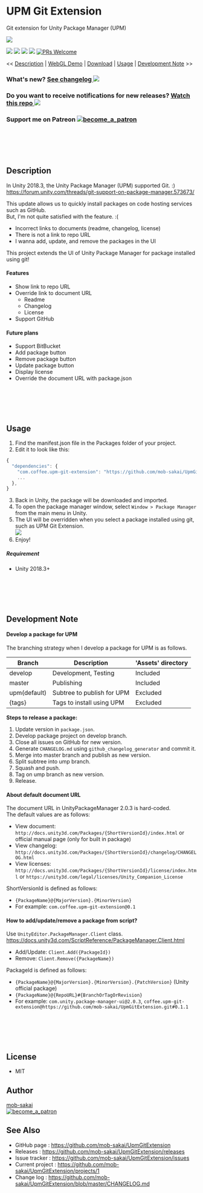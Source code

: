 UPM Git Extension
===

Git extension for Unity Package Manager (UPM)

![](https://user-images.githubusercontent.com/12690315/50732386-8dfa6800-11bd-11e9-81ba-0aff931212a1.png)

[![](https://img.shields.io/github/release/mob-sakai/UpmGitExtension.svg?label=latest%20version)](https://github.com/mob-sakai/UpmGitExtension/releases)
[![](https://img.shields.io/github/release-date/mob-sakai/UpmGitExtension.svg)](https://github.com/mob-sakai/UpmGitExtension/releases)
![](https://img.shields.io/badge/unity-2017%2B-green.svg)
[![](https://img.shields.io/github/license/mob-sakai/UpmGitExtension.svg)](https://github.com/mob-sakai/UpmGitExtension/blob/master/LICENSE.txt)
[![PRs Welcome](https://img.shields.io/badge/PRs-welcome-orange.svg)](http://makeapullrequest.com)

<< [Description](#Description) | [WebGL Demo](#demo) | [Download](https://github.com/mob-sakai/UpmGitExtension/releases) | [Usage](#usage) | [Development Note](#development-note) >>

### What's new? [See changelog ![](https://img.shields.io/github/release-date/mob-sakai/UpmGitExtension.svg?label=last%20updated)](https://github.com/mob-sakai/UpmGitExtension/blob/develop/CHANGELOG.md)
### Do you want to receive notifications for new releases? [Watch this repo ![](https://img.shields.io/github/watchers/mob-sakai/UpmGitExtension.svg?style=social&label=Watch)](https://github.com/mob-sakai/UpmGitExtension/subscription)
### Support me on Patreon [![become_a_patron](https://user-images.githubusercontent.com/12690315/50731629-3b18b480-11ad-11e9-8fad-4b13f27969c1.png)](https://www.patreon.com/join/2343451?)



<br><br><br><br>
## Description

In Unity 2018.3, the Unity Package Manager (UPM) supported Git. :)  
https://forum.unity.com/threads/git-support-on-package-manager.573673/

This update allows us to quickly install packages on code hosting services such as GitHub.  
But, I'm not quite satisfied with the feature. :(
* Incorrect links to documents (readme, changelog, license)
* There is not a link to repo URL
* I wanna add, update, and remove the packages in the UI

This project extends the UI of Unity Package Manager for package installed using git!


#### Features

* Show link to repo URL
* Override link to document URL
  * Readme
  * Changelog
  * License
* Support GitHub


#### Future plans

* Support BitBucket
* Add package button
* Remove package button
* Update package button
* Display license
* Override the document URL with package.json



<br><br><br><br>
## Usage

1. Find the manifest.json file in the Packages folder of your project.
2. Edit it to look like this:
```js
{
  "dependencies": {
    "com.coffee.upm-git-extension": "https://github.com/mob-sakai/UpmGitExtension.git#0.1.1",
    ...
  },
}
```
3. Back in Unity, the package will be downloaded and imported.
4. To open the package manager window, select `Window > Package Manager` from the main menu in Unity.
5. The UI will be overridden when you select a package installed using git, such as UPM Git Extension.  
![](https://user-images.githubusercontent.com/12690315/50732475-850a9600-11bf-11e9-97fd-b2e5520e4f84.png)
6. Enjoy!


##### Requirement

* Unity 2018.3+



<br><br><br><br>
## Development Note

#### Develop a package for UPM

The branching strategy when I develop a package for UPM is as follows.

|Branch|Description|'Assets' directory|
|-|-|-|
|develop|Development, Testing|Included|
|master|Publishing|Included|
|upm(default)|Subtree to publish for UPM|Excluded|
|{tags}|Tags to install using UPM|Excluded|

**Steps to release a package:**
1. Update version in `package.json`.
2. Develop package project on develop branch.
3. Close all issues on GitHub for new version.
4. Generate `CHANGELOG.md` using `github_changelog_generator` and commit it.
5. Merge into master branch and publish as new version.
6. Split subtree into ump branch.
7. Squash and push.
8. Tag on ump branch as new version.
9. Release.


#### About default document URL

The document URL in UnityPackageManager 2.0.3 is hard-coded.  
The default values are as follows:
* View document: `http://docs.unity3d.com/Packages/{ShortVersionId}/index.html` or official manual page (only for built in package)
* View changelog: `http://docs.unity3d.com/Packages/{ShortVersionId}/changelog/CHANGELOG.html`
* View licenses: `http://docs.unity3d.com/Packages/{ShortVersionId}/license/index.html` or `https://unity3d.com/legal/licenses/Unity_Companion_License`

ShortVersionId is defined as follows:
* `{PackageName}@{MajorVersion}.{MinorVersion}`
* For example: `com.coffee.upm-git-extension@0.1`


#### How to add/update/remove a package from script?

Use `UnityEditor.PackageManager.Client` class.  
https://docs.unity3d.com/ScriptReference/PackageManager.Client.html
* Add/Update: `Client.Add({PackageId})`
* Remove: `Client.Remove({PackageName})`

PackageId is defined as follows:
* `{PackageName}@{MajorVersion}.{MinorVersion}.{PatchVersion}` (Unity official package)
* `{PackageName}@{RepoURL}#{BranchOrTagOrRevision}`
* For example: `com.unity.package-manager-ui@2.0.3`, `coffee.upm-git-extension@https://github.com/mob-sakai/UpmGitExtension.git#0.1.1`



<br><br><br><br>
## License

* MIT



## Author

[mob-sakai](https://github.com/mob-sakai)  
[![become_a_patron](https://user-images.githubusercontent.com/12690315/50731615-ce9db580-11ac-11e9-964f-e0423533dc69.png)](https://www.patreon.com/join/2343451?)



## See Also

* GitHub page : https://github.com/mob-sakai/UpmGitExtension
* Releases : https://github.com/mob-sakai/UpmGitExtension/releases
* Issue tracker : https://github.com/mob-sakai/UpmGitExtension/issues
* Current project : https://github.com/mob-sakai/UpmGitExtension/projects/1
* Change log : https://github.com/mob-sakai/UpmGitExtension/blob/master/CHANGELOG.md
